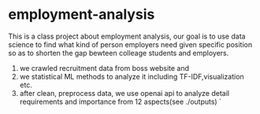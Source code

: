 # employment-analysis
This is a class project about employment analysis, our goal is to use data science to find what kind of person employers need given specific position so as to shorten the gap bewteen colleage students and employers.
1. we crawled recruitment data from boss website and 
2. we statistical ML methods to analyze it including TF-IDF,visualization etc.
3. after clean, preprocess data, we use openai api to analyze detail requirements and importance from 12 aspects(see ./outputs) 
`
